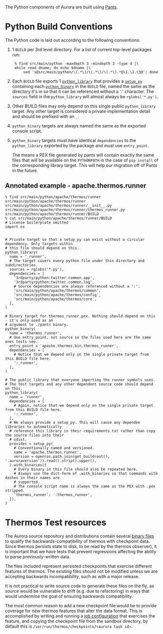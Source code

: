 The Python components of Aurora are built using [Pants](https://pantsbuild.github.io).


Python Build Conventions
========================
The Python code is laid out according to the following conventions:

1. 1 `BUILD` per 3rd level directory. For a list of current top-level packages run:

        % find src/main/python -maxdepth 3 -mindepth 3 -type d |\
        while read dname; do echo $dname |\
            sed 's@src/main/python/\(.*\)/\(.*\)/\(.*\).*@\1.\2.\3@'; done

2.  Each `BUILD` file exports 1
    [`python_library`](https://pantsbuild.github.io/build_dictionary.html#bdict_python_library)
    that provides a
    [`setup_py`](https://pantsbuild.github.io/build_dictionary.html#setup_py)
    containing each
    [`python_binary`](https://pantsbuild.github.io/build_dictionary.html#python_binary)
    in the `BUILD` file, named the same as the directory it's in so that it can be referenced
    without a ':' character. The `sources` field in the `python_library` will almost always be
    `rglobs('*.py')`.

3.  Other BUILD files may only depend on this single public `python_library`
    target. Any other target is considered a private implementation detail and
    should be prefixed with an `_`.

4.  `python_binary` targets are always named the same as the exported console script.

5.  `python_binary` targets must have identical `dependencies` to the `python_library` exported
    by the package and must use `entry_point`.

    The means a PEX file generated by pants will contain exactly the same files that will be
    available on the `PYTHONPATH` in the case of `pip install` of the corresponding library
    target. This will help our migration off of Pants in the future.

Annotated example - apache.thermos.runner
-----------------------------------------

    % find src/main/python/apache/thermos/runner
    src/main/python/apache/thermos/runner
    src/main/python/apache/thermos/runner/__init__.py
    src/main/python/apache/thermos/runner/thermos_runner.py
    src/main/python/apache/thermos/runner/BUILD
    % cat src/main/python/apache/thermos/runner/BUILD
    # License boilerplate omitted
    import os


    # Private target so that a setup_py can exist without a circular dependency. Only targets within
    # this file should depend on this.
    python_library(
      name = '_runner',
      # The target covers every python file under this directory and subdirectories.
      sources = rglobs('*.py'),
      dependencies = [
        '3rdparty/python:twitter.common.app',
        '3rdparty/python:twitter.common.log',
        # Source dependencies are always referenced without a ':'.
        'src/main/python/apache/thermos/common',
        'src/main/python/apache/thermos/config',
        'src/main/python/apache/thermos/core',
      ],
    )

    # Binary target for thermos_runner.pex. Nothing should depend on this - it's only used as an
    # argument to ./pants binary.
    python_binary(
      name = 'thermos_runner',
      # Use entry_point, not source so the files used here are the same ones tests see.
      entry_point = 'apache.thermos.bin.thermos_runner',
      dependencies = [
        # Notice that we depend only on the single private target from this BUILD file here.
        ':_runner',
      ],
    )

    # The public library that everyone importing the runner symbols uses.
    # The test targets and any other dependent source code should depend on this.
    python_library(
      name = 'runner',
      dependencies = [
        # Again, notice that we depend only on the single private target from this BUILD file here.
        ':_runner',
      ],
      # We always provide a setup_py. This will cause any dependee libraries to automatically
      # reference this library in their requirements.txt rather than copy the source files into their
      # sdist.
      provides = setup_py(
        # Conventionally named and versioned.
        name = 'apache.thermos.runner',
        version = open(os.path.join(get_buildroot(), '.auroraversion')).read().strip().upper(),
      ).with_binaries({
        # Every binary in this file should also be repeated here.
        # Always use the dict-form of .with_binaries so that commands with dashes in their names are
        # supported.
        # The console script name is always the same as the PEX with .pex stripped.
        'thermos_runner': ':thermos_runner',
      }),
    )



Thermos Test resources
======================

The Aurora source repository and distributions contain several
[binary files](../../src/test/resources/org/apache/thermos/root/checkpoints) to
qualify the backwards-compatibility of thermos with checkpoint data. Since
thermos persists state to disk, to be read by the thermos observer), it is important that we have
tests that prevent regressions affecting the ability to parse previously-written data.

The files included represent persisted checkpoints that exercise different
features of thermos. The existing files should not be modified unless
we are accepting backwards incompatibility, such as with a major release.

It is not practical to write source code to generate these files on the fly,
as source would be vulnerable to drift (e.g. due to refactoring) in ways
that would undermine the goal of ensuring backwards compatibility.

The most common reason to add a new checkpoint file would be to provide
coverage for new thermos features that alter the data format. This is
accomplished by writing and running a
[job configuration](../reference/configuration.md) that exercises the feature, and
copying the checkpoint file from the sandbox directory, by default this is
`/var/run/thermos/checkpoints/<aurora task id>`.
